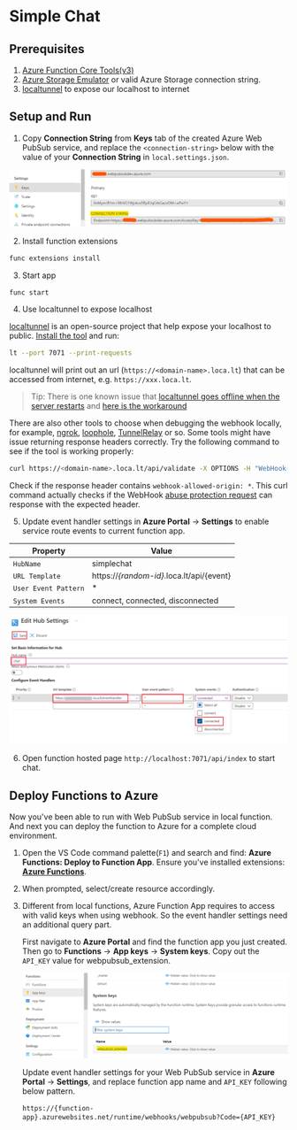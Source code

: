 # Simple Chat

## Prerequisites
1. [Azure Function Core Tools(v3)](https://www.npmjs.com/package/azure-functions-core-tools)
2. [Azure Storage Emulator](https://go.microsoft.com/fwlink/?linkid=717179&clcid=0x409) or valid Azure Storage connection string.
3. [localtunnel](https://github.com/localtunnel/localtunnel) to expose our localhost to internet

## Setup and Run

1. Copy **Connection String** from **Keys** tab of the created Azure Web PubSub service, and replace the `<connection-string>` below with the value of your **Connection String** in `local.settings.json`.

![Connection String](./../../../../docs/images/portal_conn.png)

2. Install function extensions

```bash
func extensions install
```

3. Start app

```bash
func start
```

4. Use localtunnel to expose localhost

[localtunnel](https://github.com/localtunnel/localtunnel) is an open-source project that help expose your localhost to public. [Install the tool](https://github.com/localtunnel/localtunnel#installation) and run:

```bash
lt --port 7071 --print-requests
```

localtunnel will print out an url (`https://<domain-name>.loca.lt`) that can be accessed from internet, e.g. `https://xxx.loca.lt`.

> Tip:
> There is one known issue that [localtunnel goes offline when the server restarts](https://github.com/localtunnel/localtunnel/issues/466) and [here is the workaround](https://github.com/localtunnel/localtunnel/issues/466#issuecomment-1030599216)  

There are also other tools to choose when debugging the webhook locally, for example, [ngrok](​https://ngrok.com/), [loophole](https://loophole.cloud/docs/), [TunnelRelay](https://github.com/OfficeDev/microsoft-teams-tunnelrelay) or so. Some tools might have issue returning response headers correctly. Try the following command to see if the tool is working properly:

```bash
curl https://<domain-name>.loca.lt/api/validate -X OPTIONS -H "WebHook-Request-Origin: *" -H "ce-awpsversion: 1.0" --ssl-no-revoke -i
```

Check if the response header contains `webhook-allowed-origin: *`. This curl command actually checks if the WebHook [abuse protection request](https://docs.microsoft.com/azure/azure-web-pubsub/reference-cloud-events#webhook-validation) can response with the expected header.


5. Update event handler settings in **Azure Portal** -> **Settings** to enable service route events to current function app.

Property|Value
--|--
`HubName`| simplechat
`URL Template`| https://*{random-id}*.loca.lt/api/{event}
`User Event Pattern`| *
`System Events`| connect, connected, disconnected

![Event Handler](./../../../../docs/images/portal_event_handler.png)

6. Open function hosted page `http://localhost:7071/api/index` to start chat.


## Deploy Functions to Azure

Now you've been able to run with Web PubSub service in local function. And next you can deploy the function to Azure for a complete cloud environment.

1. Open the VS Code command palette(`F1`) and search and find: **Azure Functions: Deploy to Function App**. Ensure you've installed extensions: [**Azure Functions**](https://marketplace.visualstudio.com/items?itemName=ms-azuretools.vscode-azurefunctions).

2. When prompted, select/create resource accordingly.

3. Different from local functions, Azure Function App requires to access with valid keys when using webhook. So the event handler settings need an additional query part. 

    First navigate to **Azure Portal** and find the function app you just created. Then go to **Functions** -> **App keys** -> **System keys**. Copy out the `API_KEY` value for webpubsub_extension.

    ![Function App Keys](./../../../../docs/images/functions_appkeys.png)

    Update event handler settings for your Web PubSub service in **Azure Portal** -> **Settings**, and replace function app name and `API_KEY` following below pattern.

    ```
    https://{function-app}.azurewebsites.net/runtime/webhooks/webpubsub?Code={API_KEY}
    ```